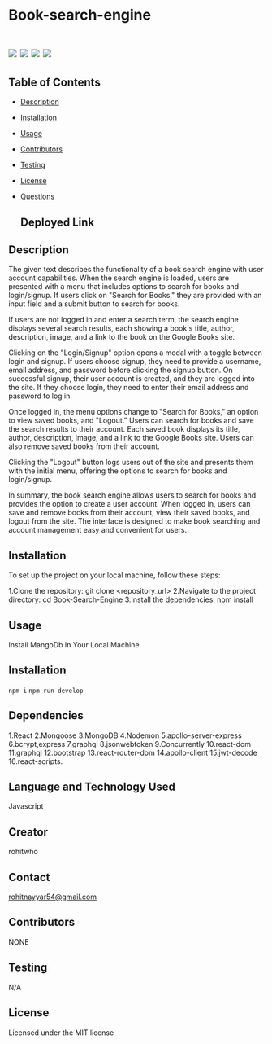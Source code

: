 # Book-search-engine



 # ![](https://img.shields.io/badge/Mongoose-ExpressJs-blue) ![](https://img.shields.io/badge/license-MIT-brightgreen) ![](https://img.shields.io/badge/Mongodb-orange) ![](https://img.shields.io/badge/node.js-graphql-red) 




 ## Table of Contents

- [Description](#description)
- [Installation](#installation)
- [Usage](#usage)
- [Contributors](#contributors)
- [Testing](#testing)
- [License](#license)
- [Questions](#questions)

  ## Deployed Link



  


## Description
The given text describes the functionality of a book search engine with user account capabilities. When the search engine is loaded, users are presented with a menu that includes options to search for books and login/signup. If users click on "Search for Books," they are provided with an input field and a submit button to search for books.

If users are not logged in and enter a search term, the search engine displays several search results, each showing a book's title, author, description, image, and a link to the book on the Google Books site.

Clicking on the "Login/Signup" option opens a modal with a toggle between login and signup. If users choose signup, they need to provide a username, email address, and password before clicking the signup button. On successful signup, their user account is created, and they are logged into the site. If they choose login, they need to enter their email address and password to log in.

Once logged in, the menu options change to "Search for Books," an option to view saved books, and "Logout." Users can search for books and save the search results to their account. Each saved book displays its title, author, description, image, and a link to the Google Books site. Users can also remove saved books from their account.

Clicking the "Logout" button logs users out of the site and presents them with the initial menu, offering the options to search for books and login/signup.

In summary, the book search engine allows users to search for books and provides the option to create a user account. When logged in, users can save and remove books from their account, view their saved books, and logout from the site. The interface is designed to make book searching and account management easy and convenient for users.

## Installation
To set up the project on your local machine, follow these steps:

1.Clone the repository: git clone <repository_url>
2.Navigate to the project directory: cd Book-Search-Engine
3.Install the dependencies: npm install

## Usage


Install MangoDb In Your Local Machine.




## Installation

`npm i`
`npm run develop`

## Dependencies

 1.React
 2.Mongoose
 3.MongoDB
 4.Nodemon
 5.apollo-server-express
 6.bcrypt,express
 7.graphql
 8.jsonwebtoken
 9.Concurrently
 10.react-dom
 11.graphql
 12.bootstrap
 13.react-router-dom
 14.apollo-client
 15.jwt-decode
 16.react-scripts.

## Language and Technology Used

Javascript

## Creator

rohitwho

## Contact

rohitnayyar54@gmail.com

## Contributors

NONE

## Testing

N/A

## License

Licensed under the MIT license
